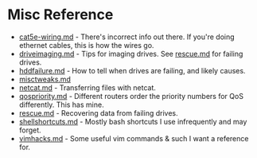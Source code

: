 # Misc Reference

* [cat5e-wiring.md](cat5e-wiring.md) - There's incorrect info out there. If you're doing ethernet cables, this is how the wires go.
* [driveimaging.md](driveimaging.md) - Tips for imaging drives. See [rescue.md](rescue.md) for failing drives.
* [hddfailure.md](hddfailure.md) - How to tell when drives are failing, and likely causes.
* [misctweaks.md](misctweaks.md)
* [netcat.md](netcat.md) - Transferring files with netcat.
* [qospriority.md](qospriority.md) - Different routers order the priority numbers for QoS differently. This has mine.
* [rescue.md](rescue.md) - Recovering data from failing drives.
* [shellshortcuts.md](shellshortcuts.md) - Mostly bash shortcuts I use infrequently and may forget.
* [vimhacks.md](vimhacks.md) - Some useful vim commands & such I want a reference for.
